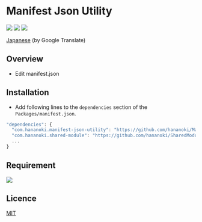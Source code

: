 # Manifest Json Utility

![](https://img.shields.io/badge/dynamic/json.svg?uri=https://raw.githubusercontent.com/hananoki/ManifestJsonUtility/master/package.json&label=&query=$.version&prefix=v)
![](https://img.shields.io/badge/unity-2018.3%20or%20later-3BAF75.svg)
![](https://img.shields.io/badge/license-MIT-informational.svg)

[Japanese](https://translate.google.com/translate?sl=en&tl=ja&u=https://github.com/hananoki/ManifestJsonUtility) (by Google Translate)

## Overview
- Edit manifest.json

## Installation
- Add following lines to the `dependencies` section of the `Packages/manifest.json`.
```js
"dependencies": {
  "com.hananoki.manifest-json-utility": "https://github.com/hananoki/ManifestJsonUtility.git",
  "com.hananoki.shared-module": "https://github.com/hananoki/SharedModule.git",
  ...
}
```

## Requirement
[![](https://img.shields.io/badge/SharedModule-v1.8.0%20or%20later-blue.svg)](https://github.com/hananoki/SharedModule)

## Licence
[MIT](https://github.com/hananoki/ManifestJsonUtility/blob/master/LICENSE.md)